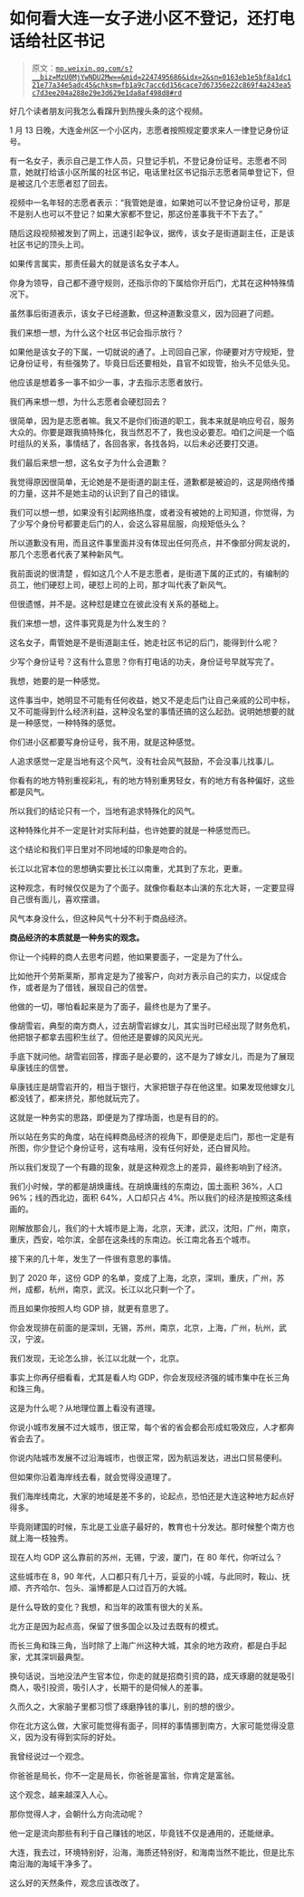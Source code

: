 # 如何看大连一女子进小区不登记，还打电话给社区书记

> 原文：[`mp.weixin.qq.com/s?__biz=MzU0MjYwNDU2Mw==&mid=2247495686&idx=2&sn=0163eb1e5bf8a1dc121e77a34e5adc45&chksm=fb1a9c7acc6d156cace7d67356e22c869f4a243ea5c7d3ee204a288e29e3d629e1da8af498d8#rd`](http://mp.weixin.qq.com/s?__biz=MzU0MjYwNDU2Mw==&mid=2247495686&idx=2&sn=0163eb1e5bf8a1dc121e77a34e5adc45&chksm=fb1a9c7acc6d156cace7d67356e22c869f4a243ea5c7d3ee204a288e29e3d629e1da8af498d8#rd)

好几个读者朋友问我怎么看蹿升到热搜头条的这个视频。 

1 月 13 日晚，大连金州区一个小区内，志愿者按照规定要求来人一律登记身份证号。

有一名女子，表示自己是工作人员，只登记手机，不登记身份证号。志愿者不同意，她就打给该小区所属的社区书记，电话里社区书记指示志愿者简单登记下，但是被这几个志愿者怼了回去。

视频中一名年轻的志愿者表示：“我管她是谁，如果她可以不登记身份证号，那是不是别人也可以不登记？如果大家都不登记，那这份差事我干不下去了。”

随后这段视频被发到了网上，迅速引起争议，据传，该女子是街道副主任，正是该社区书记的顶头上司。

如果传言属实，那责任最大的就是该名女子本人。

你身为领导，自己都不遵守规则，还指示你的下属给你开后门，尤其在这种特殊情况下。

虽然事后街道表示，该女子已经道歉，但这种道歉没意义，因为回避了问题。

我们来想一想，为什么这个社区书记会指示放行？

如果他是该女子的下属，一切就说的通了。上司回自己家，你硬要对方守规矩，登记身份证号，有些强势了。毕竟日后还要相处，县官不如现管，抬头不见低头见。

他应该是想着多一事不如少一事，才去指示志愿者放行。

我们再来想一想，为什么志愿者会硬怼回去？

很简单，因为是志愿者嘛。我又不是你们街道的职工，我本来就是响应号召，服务大众的。你要是跟我搞特殊化，我当然忍不了，我也没必要忍。咱们之间是一个临时组队的关系，事情结了，各回各家，各找各妈，以后未必还要打交道。

我们最后来想一想，这名女子为什么会道歉？

我觉得原因很简单，无论她是不是街道的副主任，道歉都是被迫的，这是网络传播的力量，这并不是她主动的认识到了自己的错误。

我们可以想一想，如果没有引起网络热度，或者没有被她的上司知道，你觉得，为了少写个身份号都要走后门的人，会这么容易屈服，向规矩低头么？

所以道歉没有用，而且这件事里面并没有体现出任何亮点，并不像部分网友说的，那几个志愿者代表了某种新风气。

我前面说的很清楚 ，假如这几个人不是志愿者，是街道下属的正式的，有编制的员工，他们硬怼上司，硬怼上司的上司，那才叫代表了新风气。

但很遗憾，并不是。这种怼是建立在彼此没有关系的基础上。

我们来想一想，这件事究竟是为什么发生的？ 

这名女子，甭管她是不是街道副主任，她走社区书记的后门，能得到什么呢？

少写个身份证号？这有什么意思？你有打电话的功夫，身份证号早就写完了。

我想，她要的是一种感觉。

这件事当中，她明显不可能有任何收益，她又不是走后门让自己亲戚的公司中标，又不可能得到什么经济利益，这种没名堂的事情还搞的这么起劲。说明她想要的就是一种感觉，一种特殊的感觉。

你们进小区都要写身份证号，我不用，就是这种感觉。

人追求感觉一定是当地有这个风气，没有社会风气鼓励，不会没事儿找事儿。 

你看有的地方特别重视彩礼，有的地方特别重男轻女，有的地方有各种偏好，这些都是风气。

所以我们的结论只有一个，当地有追求特殊化的风气。

这种特殊化并不一定是针对实际利益，也许她要的就是一种感觉而已。

这个结论和我们平日里对不同地域的印象是吻合的。

长江以北官本位的思想确实要比长江以南重，尤其到了东北，更重。

这种观念，有时候仅仅是为了个面子。就像你看赵本山演的东北大哥，一定要显得自己很有面儿，喜欢摆谱。

风气本身没什么，但这种风气十分不利于商品经济。

**商品经济的本质就是一种务实的观念。** 

你让一个纯粹的商人去思考问题，他如果要面子，一定是为了什么。

比如他开个劳斯莱斯，那肯定是为了接客户，向对方表示自己的实力，以促成合作，或者是为了借钱，展现自己的信誉。

他做的一切，哪怕看起来是为了面子，最终也是为了里子。

像胡雪岩，典型的南方商人，过去胡雪岩嫁女儿，其实当时已经出现了财务危机，他把银子都拿去囤积生丝了。但他还是要嫁的风风光光。

手底下就问他。胡雪岩回答，撑面子是必要的，这不是为了嫁女儿，而是为了展现阜康钱庄的信誉。

阜康钱庄是胡雪岩开的，相当于银行，大家把银子存在他这里。如果发现他嫁女儿都没钱了，都来挤兑，那他就玩完了。

这就是一种务实的思路，即便是为了撑场面，也是有目的的。

所以站在务实的角度，站在纯粹商品经济的视角下，即便是走后门，那也一定是有所图，你少登记个身份证号，这有啥用，没有任何好处，还白冒风险。

所以我们发现了一个有趣的现象，就是这种观念上的差异，最终影响到了经济。

我们小时候，学的都是胡焕庸线。在胡焕庸线的东南边，国土面积 36%，人口 96%；线的西北边，面积 64%，人口却只占 4%。所以我们的经济是按照这条线画的。

刚解放那会儿，我们的十大城市是上海，北京，天津，武汉，沈阳，广州，南京，重庆，西安，哈尔滨，全部在这条线的东南边。长江南北各五个城市。

接下来的几十年，发生了一件很有意思的事情。 

到了 2020 年，这份 GDP 的名单，变成了上海，北京，深圳，重庆，广州，苏州，成都，杭州，南京，武汉。长江以北只剩一个了。

而且如果你按照人均 GDP 排，就更有意思了。

你会发现排在前面的是深圳，无锡，苏州，南京，北京，上海，广州，杭州，武汉，宁波。

我们发现，无论怎么排，长江以北就一个，北京。 

事实上你再仔细看看，尤其是看人均 GDP，你会发现经济强的城市集中在长三角和珠三角。

这是为什么呢？从地理位置上看没有道理。 

你说小城市发展不过大城市，很正常，每个省的省会都会形成虹吸效应，人才都奔省会去了。

你说内陆城市发展不过沿海城市，也很正常，因为航运发达，进出口贸易便利。

但如果你沿着海岸线去看，就会觉得没道理了。

我们海岸线南北，大家的地域是差不多的，论起点，恐怕还是大连这种地方起点好得多。

毕竟刚建国的时候，东北是工业底子最好的，教育也十分发达。那时候整个南方也就上海一枝独秀。

现在人均 GDP 这么靠前的苏州，无锡，宁波，厦门，在 80 年代，你听过么？ 

这些城市在 8，90 年代，人口都只有几十万，妥妥的小城，与此同时，鞍山、抚顺、齐齐哈尔、包头、淄博都是人口过百万的大城。

是什么导致的变化？我想，和当年的政策有很大的关系。

北方正是因为起点高，保留了很多国企以及过去既有的模式。

而长三角和珠三角，当时除了上海广州这种大城，其余的地方政府，都是白手起家，尤其深圳最典型。

换句话说，当地没法产生官本位，你走的就是招商引资的路，成天琢磨的就是吸引商人，吸引投资，吸引人才，长期干的是伺候人的差事。

久而久之，大家脑子里都习惯了琢磨挣钱的事儿，别的想的很少。 

你在北方这么做，大家可能觉得有面子，同样的事情挪到南方，大家可能觉得没意义，因为没有得到实际的好处。 

我曾经说过一个观念。 

你爸爸是局长，你不一定是局长，你爸爸是富翁，你肯定是富翁。

这个观念，越来越深入人心。

那你觉得人才，会朝什么方向流动呢？

他一定是流向那些有利于自己赚钱的地区，毕竟钱不仅是通用的，还能继承。

大连，我去过，环境特别好，沿海，海质还特别好，和海南当然不能比，但是比东南沿海的海域干净多了。

这么好的天然条件，观念应该改改了。